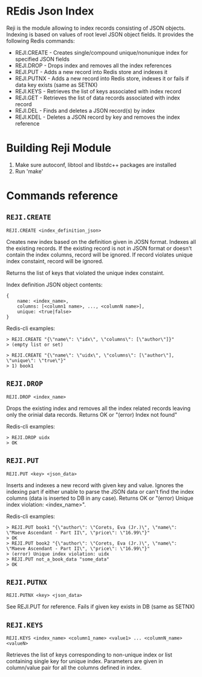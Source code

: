 # REdis Json Index

Reji is the module allowing to index records consisting of JSON objects. Indexing is based on values of root level JSON object fields. 
It provides the following Redis commands:

* REJI.CREATE - Creates single/compound unique/nonunique index for specified JSON fields
* REJI.DROP - Drops index and removes all the index references
* REJI.PUT - Adds a new record into Redis store and indexes it
* REJI.PUTNX - Adds a new record into Redis store, indexes it or fails if data key exists (same as SETNX)
* REJI.KEYS - Retrieves the list of keys associated with index record
* REJI.GET - Retrieves the list of data records associated with index record
* REJI.DEL - Finds and deletes a JSON record(s) by index
* REJI.KDEL - Deletes a JSON record by key and removes the index reference

# Building Reji Module

1. Make sure autoconf, libtool and libstdc++ packages are installed
2. Run 'make'

# Commands reference

## `REJI.CREATE`

    REJI.CREATE <index_definition_json>
	
Creates new index based on the definition given in JOSN format. Indexes all the existing records.
If the existing record is not in JSON format or doesn't contain the index columns, record will be ignored.
If record violates unique index constaint, record will be ignored. 

Returns the list of keys that violated the unique index constaint.

Index definition JSON object contents:

    {
	    name: <index_name>,
		columns: [<column1 name>, ..., <columnN name>],
		unique: <true|false>
	}

Redis-cli examples:

    > REJI.CREATE "{\"name\": \"idx\", \"columns\": [\"author\"]}"
    > (empty list or set)

    > REJI.CREATE "{\"name\": \"uidx\", \"columns\": [\"author\"], \"unique\": \"true\"}"
    > 1) book1

## `REJI.DROP`

    REJI.DROP <index_name>

Drops the existing index and removes all the index related records leaving only the orinial data records.
Returns OK or "(error) Index not found"

Redis-cli examples:

    > REJI.DROP uidx
	> OK


## `REJI.PUT`

    REJI.PUT <key> <json_data>

Inserts and indexes a new record with given key and value. Ignores the indexing part if either unable to parse the JSON data or can't find the index columns (data is inserted to DB in any case).
Returns OK or "(error) Unique index violation: <index_name>".

Redis-cli examples:

    > REJI.PUT book1 "{\"author\": \"Corets, Eva (Jr.)\", \"name\": \"Maeve Ascendant - Part II\", \"price\": \"16.99\"}"
	> OK
    > REJI.PUT book2 "{\"author\": \"Corets, Eva (Jr.)\", \"name\": \"Maeve Ascendant - Part II\", \"price\": \"16.99\"}"
	> (error) Unique index violation: uidx
    > REJI.PUT not_a_book_data "some_data" 
	> OK

## `REJI.PUTNX`

    REJI.PUTNX <key> <json_data>

See REJI.PUT for reference.
Fails if given key exists in DB (same as SETNX)

## `REJI.KEYS`

    REJI.KEYS <index_name> <column1_name> <value1> ... <columnN_name> <valueN>

Retrieves the list of keys corresponding to non-unique index or list containing single key for unique index.
Parameters are given in column/value pair for all the columns defined in index.



	
